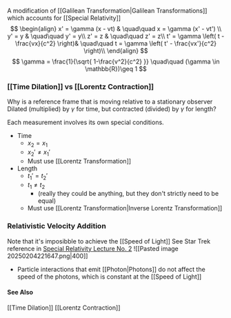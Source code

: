 A modification of [[Galilean Transformation|Galilean Transformations]] which accounts for [[Special Relativity]]
$$
\begin{align}
x' = \gamma (x - vt) & \quad\quad x = \gamma (x' - vt') \\
y' = y & \quad\quad y' = y\\
z' = z & \quad\quad z' = z\\
t' = \gamma \left( t - \frac{vx}{c^2} \right)& \quad\quad 
t = \gamma \left( t' - \frac{vx'}{c^2} \right)\\
\end{align}
$$
$$
\gamma = \frac{1}{\sqrt{ 1-\frac{v^2}{c^2} }} \quad\quad (\gamma \in \mathbb{R})\geq 1
$$

### [[Time Dilation]] vs [[Lorentz Contraction]]
Why is a reference frame that is moving relative to a stationary observer
Dilated (multiplied) by $\gamma$ for time, but contracted (divided) by $\gamma$ for length?

Each measurement involves its own special conditions.
* Time
	* $x_{2}=x_{1}$
	* $x_{2}' \not = x_{1}'$
	* Must use [[Lorentz Transformation]]
* Length
	* $t_{1}'=t_{2}'$
	* $t_{1} \not = t_{2}$  
		* (really they could be anything, but they don't strictly need to be equal)
	* Must use [[Lorentz Transformation|Inverse Lorentz Transformation]]
	

### Relativistic Velocity Addition
Note that it's imposibble to achieve the [[Speed of Light]]
See Star Trek reference in [Special Relativity Lecture No. 2](https://www.frog.gatech.edu)
![[Pasted image 20250204221647.png|400]]
* Particle interactions that emit [[Photon|Photons]] do not affect the speed of the photons, which is constant at the [[Speed of Light]]
#### See Also
[[Time Dilation]]
[[Lorentz Contraction]]
